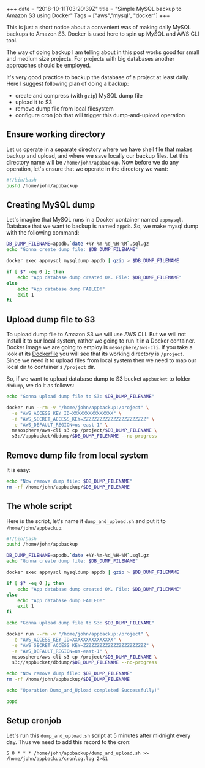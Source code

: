 +++
date = "2018-10-11T03:20:39Z"
title = "Simple MySQL backup to Amazon S3 using Docker"
Tags = ["aws","mysql", "docker"]
+++

This is just a short notice about a convenient was of making daily MySQL backups to Amazon S3. Docker is used here to spin up MySQL and AWS CLI tool.

<!--more-->

The way of doing backup I am telling about in this post works good for small and medium size projects. 
For projects with big databases another approaches should be employed. 

It's very good practice to backup the database of a project at least daily. Here I suggest following plan of doing a backup:

* create and compress (with `gzip`) MySQL dump file
* upload it to S3 
* remove dump file from local filesystem
* configure cron job that will trigger this dump-and-upload operation

## Ensure working directory

Let us operate in a separate directory where we have shell file that makes backup and upload, and where we save locally our backup files. 
Let this directory name will be `/home/john/appbackup`. Now before we do any operation, let's ensure that we operate in the directory we want: 

```bash
#!/bin/bash
pushd /home/john/appbackup
```


## Creating MySQL dump

Let's imagine that MySQL runs in a Docker container named `appmysql`. Database that we want to backup is named `appdb`. So, we make mysql dump with the following command: 

```bash
DB_DUMP_FILENAME=appdb.`date +%Y-%m-%d_%H-%M`.sql.gz
echo "Gonna create dump file: $DB_DUMP_FILENAME"

docker exec appmysql mysqldump appdb | gzip > $DB_DUMP_FILENAME

if [ $? -eq 0 ]; then
    echo "App database dump created OK. File: $DB_DUMP_FILENAME"
else
    echo "App database dump FAILED!"
    exit 1
fi
```

## Upload dump file to S3

To upload dump file to Amazon S3 we will use AWS CLI. But we will not install it to our local system, rather we going to run it in a Docker container. 
Docker image we are going to employ is `mesosphere/aws-cli`. 
If you take a look at its [Dockerfile](https://hub.docker.com/r/mesosphere/aws-cli/~/dockerfile/) you will see that its working directory is `/project`. 
Since we need it to upload files from local system then we need to map our local dir to container's `/project` dir. 

So, if we want to upload database dump to S3 bucket `appbucket` to folder `dbdump`, we do it as follows:

```bash
echo "Gonna upload dump file to S3: $DB_DUMP_FILENAME"

docker run --rm -v "/home/john/appbackup:/project" \
  -e "AWS_ACCESS_KEY_ID=XXXXXXXXXXXXXXX" \
  -e "AWS_SECRET_ACCESS_KEY=ZZZZZZZZZZZZZZZZZZZZZZZ" \
  -e "AWS_DEFAULT_REGION=us-east-1" \
  mesosphere/aws-cli s3 cp /project/$DB_DUMP_FILENAME \ 
  s3://appbucket/dbdump/$DB_DUMP_FILENAME --no-progress
```

## Remove dump file from local system

It is easy:

```bash
echo "Now remove dump file: $DB_DUMP_FILENAME"
rm -rf /home/john/appbackup/$DB_DUMP_FILENAME
```

## The whole script

Here is the script, let's name it `dump_and_upload.sh` and put it to `/home/john/appbackup`:

```bash
#!/bin/bash
pushd /home/john/appbackup

DB_DUMP_FILENAME=appdb.`date +%Y-%m-%d_%H-%M`.sql.gz
echo "Gonna create dump file: $DB_DUMP_FILENAME"

docker exec appmysql mysqldump appdb | gzip > $DB_DUMP_FILENAME

if [ $? -eq 0 ]; then
    echo "App database dump created OK. File: $DB_DUMP_FILENAME"
else
    echo "App database dump FAILED!"
    exit 1
fi

echo "Gonna upload dump file to S3: $DB_DUMP_FILENAME"

docker run --rm -v "/home/john/appbackup:/project" \
  -e "AWS_ACCESS_KEY_ID=XXXXXXXXXXXXXXX" \
  -e "AWS_SECRET_ACCESS_KEY=ZZZZZZZZZZZZZZZZZZZZZZZ" \
  -e "AWS_DEFAULT_REGION=us-east-1" \
  mesosphere/aws-cli s3 cp /project/$DB_DUMP_FILENAME \ 
  s3://appbucket/dbdump/$DB_DUMP_FILENAME --no-progress

echo "Now remove dump file: $DB_DUMP_FILENAME"
rm -rf /home/john/appbackup/$DB_DUMP_FILENAME

echo "Operation Dump_and_Upload completed Successfully!"

popd
```

## Setup cronjob

Let's run this `dump_and_upload.sh` script at 5 minutes after midnight every day. Thus we need to add this record to the cron:

```
5 0 * * * /home/john/appbackup/dump_and_upload.sh >> /home/john/appbackup/cronlog.log 2>&1
```


